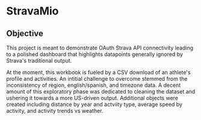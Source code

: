 # StravaMio

## Objective
This project is meant to demonstrate OAuth Strava API connectivity leading to a polished dashboard that highlights datapoints generally ignored by Strava's traditional output. 

At the moment, this workbook is fueled by a CSV download of an athlete's profile and activities. An intitial challenge to overcome stemmed from the inconsistency of region, english/spanish, and timezone data. A decent amount of this exploratory phase was dedicated to cleaning the dataset and ushering it towards a more US-driven output. Additional objects were created including distance by year and actviity type, average speed by activity, and activity trends vs weather.  
